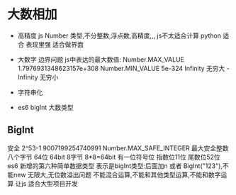 # 大数相加

- 高精度 
  js Number 类型,不分整数,浮点数,高精度,,,
  js不太适合计算 python 适合
  表现里强 适合做界面
- 大数字
  边界问题
  js中表达的最大数值:
  Number.MAX_VALUE 1.7976931348623157e+308
  Number.MIN_VALUE 5e-324
  Infinity 无穷大
  -Infinity 无穷小

- 字符串化
- es6 bigInt 大数类型
## BigInt
   安全 2^53-1 9007199254740991 Number.MAX_SAFE_INTEGER 最大安全整数
   八个字节 64位 64bit 8字节 8*8=64bit 有一位符号位 指数位11位 尾数位52位
   es6 新增的第六种简单数据类型
   表示是bigInt类型:后面加n 或者 BigInt("123"),不能new
   无限大,无位数溢出问题
   不能混合运算,不能和其他类型运算,不能和数字运算
   让js 适合大型项目开发
